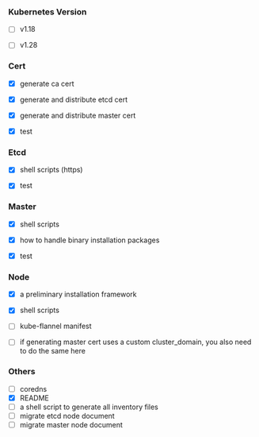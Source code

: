 ### Kubernetes Version
- [ ] v1.18
- [ ] v1.28



### Cert
- [x] generate ca cert
- [x] generate and distribute etcd cert
- [x] generate and distribute master cert
- [x] test



### Etcd

- [x] shell scripts (https)
- [x] test



### Master

- [x] shell scripts 
- [x] how to handle binary installation packages
- [x] test


### Node

- [x] a preliminary installation framework
- [x] shell scripts
- [ ] kube-flannel manifest
- [ ] if generating master cert uses a custom cluster_domain, you also need to do the same here


### Others
- [ ] coredns
- [x] README
- [ ] a shell script to generate all inventory files
- [ ] migrate etcd node document
- [ ] migrate master node document